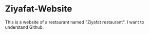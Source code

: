 # Ziyafat-Website
This is a website of a restaurant named "Ziyafat restaurant".  I want to understand Github.
